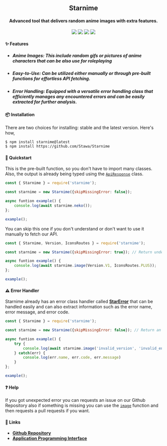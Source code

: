 <h2 align="center">
    Starnime
</h2>

<h4 align="center">
    Advanced tool that delivers random anime images with extra features.
</h4>

<p align="center">
    <a href="https://codeclimate.com/github/Stawa/Starnime/maintainability"><img src="https://api.codeclimate.com/v1/badges/31c5c495e872602c3ee5/maintainability" /></a>
    <a href="https://starnime.vercel.app/"><img src="https://img.shields.io/website?down_color=critical&down_message=offline&style=flat-square&up_color=blue&up_message=online&url=https%3A%2F%2Fstarnime.vercel.app%2F"><a>
    <a href="https://github.com/Stawa/Starnime/blob/main/LICENSE"><img src="https://img.shields.io/pypi/l/anvolt.py?color=informational&style=flat-square"></a>
    <a href="https://github.com/Stawa/Starnime"><img src="https://img.shields.io/github/package-json/v/Stawa/Starnime?style=flat-square"></a>
</p>

<h4> <span class="emoji">✨</span> Features </h4>

<ul>
    <li><h5>Anime Images: This include random gifs or pictures of anime characters that can be also use for roleplaying</h5></li>
    <li><h5>Easy-to-Use: Can be utilized either manually or through pre-built functions for effortless API fetching.</h5></li>
    <li><h5>Error Handling: Equipped with a versatile error handling class that efficiently manages any encountered errors and can be easily extracted for further analysis.</h5></li>
</ul>

<h4> <span class="emoji">📦</span> Installation </h4>

<p> There are two choices for installing: stable and the latest version. Here's how, </p>

```bash
$ npm install starnime@latest
$ npm install https://github.com/Stawa/Starnime
```

<h4> <span class="emoji"> 🚀 </span> Quickstart </h4>

This is the pre-built function, so you don't have to import many classes. Also, the output is already being typed using the [`ApiResponse`](https://github.com/Stawa/Starnime/blob/main/lib/index.js#L33) class.

```js
const { Starnime } = require('starnime');

const starnime = new Starnime({skipMissingError: false});

async funtion example() {
    console.log(await starnime.neko());
};

example();
```

<p> You can skip this one if you don't understand or don't want to use it manually to fetch our API. </p>

```js
const { Starnime, Version, IconsRoutes } = require('starnime');

const starnime = new Starnime({skipMissingError: true}); // Return undefined instead of error if there's an error.

async funtion example() {
    console.log(await starnime.image(Version.V1, IconsRoutes.PLUS));
};

example();
```

<h4> <span class="emoji"> ⚠️ </span> Error Handler </h4>

<p> Starnime already has an error class handler called <a href="https://github.com/Stawa/Starnime/blob/main/lib/index.js#L13"><b>StarError</b></a> that can be handled easily and can also extract information such as the error name, error message, and error code. </p>

```js
const { Starnime } = require('starnime');

const starnime = new Starnime({skipMissingError: false}); // Return an error instead of undefined if there's an error.

async funtion example() {
    try {
        console.log(await starnime.image('invalid_version', 'invalid_endpoint', 'invalid_type'));
    } catch(err) {
        console.log(err.name, err.code, err.message)
    }
};

example();
```

<h4> <span class="emoji"> ❓ </span> Help </h4>

If you got unexpected error you can requests an issue on our Github Repository also if something is missing you can use the [`image`](https://github.com/Stawa/Starnime/blob/main/lib/index.js#L114) function and then requests a pull requests if you want.

<h4> <span class="emoji">🔗</span> Links </h4>

- **[Github Repository](https://github.com/Stawa/Starnime)**
- **[Application Programming Interface](https://starnime.vercel.app/)**
